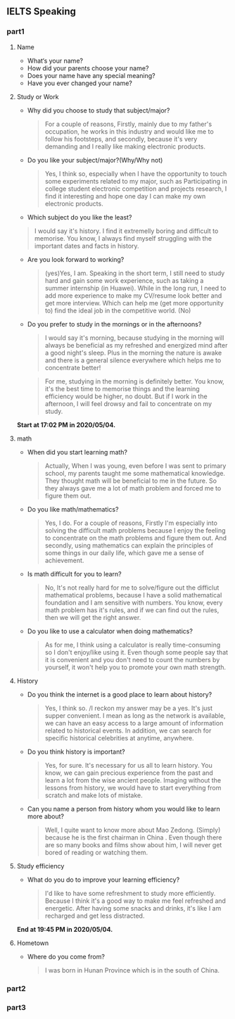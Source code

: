 ## IELTS Speaking

### part1

1. Name

   - What‘s your name?
   - How did your parents choose your name?
   - Does your name have any special meaning?
   - Have you ever changed  your name?
   
2. Study or Work
   - Why did you choose to study that subject/major?
     
     > For a couple of  reasons, Firstly, mainly due to my father's occupation, he works in this industry and would like me to follow his footsteps, and secondly, because it's very demanding and I really like making electronic products.
	- Do you like your subject/major?(Why/Why not)
   
	  > Yes, I think so, especially when I have the opportunity to touch some experiments related to my major, such as Participating in college student electronic competition  and projects research, I find it interesting and hope one day I can make my own electronic products.
   
	- Which subject do you like the least?
	
     > I would say it's history. I find it extremelly boring and difficult to memorise.  You know, I always find myself struggling with the important dates and facts in history.
   
   - Are you look forward to working?
	
	  > (yes)Yes, I am. Speaking in the short term, I still need to study hard and gain some work experience, such as  taking  a summer internship (in Huawei). While in the long run, I need to add more experience to make my CV/resume look better and get more interview. Which can help me (get more opportunity to) find the ideal job in the competitive world.
	  > (No)
	
	- Do you prefer to study in the mornings or in the afternoons?
	
	   >I would say it's morning, because studying in the morning will always be beneficial as my refreshed and energized mind after a good night's sleep. Plus in the morning the nature is awake and there is a general silence everywhere which helps me to concentrate better!  
	   
	   > For me, studying in the morning is definitely better. You know, it's the best time to memorise things and the learning efficiency would be higher, no doubt. But if I work in the afternoon, I will feel drowsy and fail to concentrate on my study.
	
	**Start at 17:02 PM in 2020/05/04.**
	
3. math
   - When did you start learning math?
   
      > Actually, When I was young, even before I was sent to primary school, my parents taught me some mathematical knowledge. They thought math will be beneficial to me in the future. So they always gave me a lot of math problem and forced me to figure them out.
   
   - Do you like math/mathematics?
   
      >Yes, I do. For a couple of reasons, Firstly I'm especially into solving the difficult math problems because I enjoy the feeling to concentrate on the math problems and figure them out. And secondly, using mathematics can explain the principles of some things in our daily life, which gave me a sense of achievement. 
   
   - Is math difficult for you to learn?
   
       >No, It's not really hard for me to solve/figure out the difficlut mathematical problems, because I have a solid mathematical foundation and I am sensitive with numbers. You know, every math problem has it's rules, and if we can find out the rules, then we will get the right answer.
   
   - Do you like to use a calculator when doing mathematics?
   
       >As for me, I think using a calculator is really time-consuming so I don't enjoy/like using it. Even though some people say that it is convenient and you don't need to count the numbers by yourself, it won't help you to promote your own math strength.

4. History

   - Do you think the internet is a good place to learn about history?

     > Yes, I think so. /I reckon my answer may be  a yes. It's just supper convenient. I mean as long as the network is available, we can have an easy access to a large amount of information related to historical events. In addition, we can search for specific historical celebrities at anytime, anywhere.

   - Do you think history is important?
   
     > Yes, for sure. It's necessary for us all to learn history. You know, we can gain precious experience from the past and learn a lot from the wise ancient people. Imaging without the lessons from history, we would have to start everything from scratch and make lots of mistake.
   - Can you name a person from history whom you would like to learn more about?
   
     > Well, I quite want to know more about Mao Zedong. (Simply) because he is the first chairman in China . Even though there are so many books and films show about him, I will never get bored of reading or watching them.

5. Study efficiency

   - What do you do to improve your learning efficiency?

     > I'd like to have some refreshment to study more efficiently. Because I think it's a good way to make me feel refreshed and energetic. After having some snacks and drinks, it's like I am recharged and get less distracted.

   **End at 19:45 PM in 2020/05/04.**

6. Hometown

   - Where do you come from?

     > I was born in Hunan Province which is in the south of China. 

### part2

### part3

